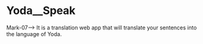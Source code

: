 # Yoda__Speak
Mark-07-->  It is a  translation web app that will translate your sentences into the language of Yoda.
